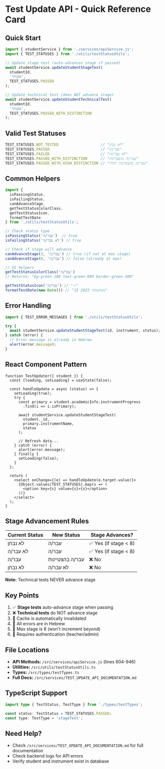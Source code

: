 # Test Update API - Quick Reference Card

## Quick Start

```javascript
import { studentService } from './services/apiService.js';
import { TEST_STATUSES } from './utils/testStatusUtils';

// Update stage test (auto-advances stage if passed)
await studentService.updateStudentStageTest(
  studentId,
  'פסנתר',
  TEST_STATUSES.PASSED
);

// Update technical test (does NOT advance stage)
await studentService.updateStudentTechnicalTest(
  studentId,
  'פסנתר',
  TEST_STATUSES.PASSED_WITH_DISTINCTION
);
```

## Valid Test Statuses

```javascript
TEST_STATUSES.NOT_TESTED                   // "לא נבחן"
TEST_STATUSES.PASSED                       // "עבר/ה"
TEST_STATUSES.FAILED                       // "לא עבר/ה"
TEST_STATUSES.PASSED_WITH_DISTINCTION      // "עבר/ה בהצטיינות"
TEST_STATUSES.PASSED_WITH_HIGH_DISTINCTION // "עבר/ה בהצטיינות יתרה"
```

## Common Helpers

```javascript
import {
  isPassingStatus,
  isFailingStatus,
  canAdvanceStage,
  getTestStatusColorClass,
  getTestStatusIcon,
  formatTestDate
} from './utils/testStatusUtils';

// Check status type
isPassingStatus('עבר/ה')  // true
isFailingStatus('לא עבר/ה') // true

// Check if stage will advance
canAdvanceStage(3, 'עבר/ה') // true (if not at max stage)
canAdvanceStage(8, 'עבר/ה') // false (already at max)

// UI helpers
getTestStatusColorClass('עבר/ה')
// Returns: "bg-green-100 text-green-800 border-green-300"

getTestStatusIcon('עבר/ה') // "✓"
formatTestDate(new Date()) // "15 באוקטובר 2025"
```

## Error Handling

```javascript
import { TEST_ERROR_MESSAGES } from './utils/testStatusUtils';

try {
  await studentService.updateStudentStageTest(id, instrument, status);
} catch (error) {
  // Error message is already in Hebrew
  alert(error.message);
}
```

## React Component Pattern

```tsx
function TestUpdater({ student }) {
  const [loading, setLoading] = useState(false);

  const handleUpdate = async (status) => {
    setLoading(true);
    try {
      const primary = student.academicInfo.instrumentProgress
        .find(i => i.isPrimary);

      await studentService.updateStudentStageTest(
        student._id,
        primary.instrumentName,
        status
      );

      // Refresh data...
    } catch (error) {
      alert(error.message);
    } finally {
      setLoading(false);
    }
  };

  return (
    <select onChange={(e) => handleUpdate(e.target.value)}>
      {Object.values(TEST_STATUSES).map(s => (
        <option key={s} value={s}>{s}</option>
      ))}
    </select>
  );
}
```

## Stage Advancement Rules

| Current Status | New Status | Stage Advances? |
|----------------|------------|-----------------|
| לא נבחן | עבר/ה | ✅ Yes (if stage < 8) |
| לא עבר/ה | עבר/ה | ✅ Yes (if stage < 8) |
| עבר/ה | עבר/ה בהצטיינות | ❌ No |
| לא נבחן | לא עבר/ה | ❌ No |

**Note:** Technical tests NEVER advance stage

## Key Points

1. ✅ **Stage tests** auto-advance stage when passing
2. ❌ **Technical tests** do NOT advance stage
3. 🔄 Cache is automatically invalidated
4. 📝 All errors are in Hebrew
5. 🎯 Max stage is 8 (won't increment beyond)
6. 🔐 Requires authentication (teacher/admin)

## File Locations

- **API Methods:** `/src/services/apiService.js` (lines 804-946)
- **Utilities:** `/src/utils/testStatusUtils.ts`
- **Types:** `/src/types/testTypes.ts`
- **Full Docs:** `/src/services/TEST_UPDATE_API_DOCUMENTATION.md`

## TypeScript Support

```typescript
import type { TestStatus, TestType } from './types/testTypes';

const status: TestStatus = TEST_STATUSES.PASSED;
const type: TestType = 'stageTest';
```

## Need Help?

- Check `/src/services/TEST_UPDATE_API_DOCUMENTATION.md` for full documentation
- Check backend logs for API errors
- Verify student and instrument exist in database

